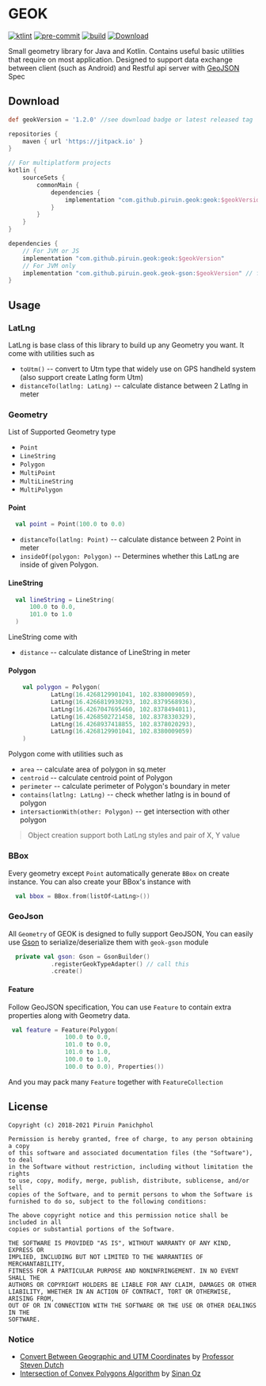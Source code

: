 # GEOK
[![ktlint](https://img.shields.io/badge/code%20style-%E2%9D%A4-FF4081.svg)](https://ktlint.github.io/)
[![pre-commit](https://img.shields.io/badge/pre--commit-enabled-brightgreen?logo=pre-commit&logoColor=white)](https://github.com/pre-commit/pre-commit)
[![build](https://github.com/piruin/geok/actions/workflows/build.yml/badge.svg)](https://github.com/piruin/geok/actions/workflows/build.yml)
[![Download](https://jitpack.io/v/piruin/geok.svg)](https://jitpack.io/#piruin/geok)

Small geometry library for Java and Kotlin. Contains useful basic utilities that require on most application.
Designed to support data exchange between client (such as Android) and Restful api server with [GeoJSON](http://geojson.org/) Spec

## Download
```groovy
def geokVersion = '1.2.0' //see download badge or latest released tag

repositories {
    maven { url 'https://jitpack.io' }
}

// For multiplatform projects
kotlin {
    sourceSets {
        commonMain {
            dependencies {
                implementation "com.github.piruin.geok:geok:$geokVersion"
            }
        }
    }
}

dependencies {
    // For JVM or JS
    implementation "com.github.piruin.geok:geok:$geokVersion"
    // For JVM only
    implementation "com.github.piruin.geok.geok-gson:$geokVersion" // for work with `gson` library
}
```

## Usage

### LatLng

LatLng is base class of this library to build up any Geometry you want. It come with utilities such as
- `toUtm()` -- convert to Utm type that widely use on GPS handheld system (also support create Latlng form Utm)
- `distanceTo(latlng: LatLng)` -- calculate distance between 2 Latlng in meter

### Geometry

List of Supported Geometry type
- `Point`
- `LineString`
- `Polygon`
- `MultiPoint`
- `MultiLineString`
- `MultiPolygon`

#### Point

```kotlin
  val point = Point(100.0 to 0.0)
```
- `distanceTo(latlng: Point)` -- calculate distance between 2 Point in meter
- `insideOf(polygon: Polygon)` -- Determines whether this LatLng are inside of given Polygon.

#### LineString

```kotlin
  val lineString = LineString(
      100.0 to 0.0,
      101.0 to 1.0
  )
```
LineString come with
- `distance` -- calculate distance of LineString in meter

#### Polygon

```kotlin
    val polygon = Polygon(
            LatLng(16.4268129901041, 102.8380009059),
            LatLng(16.4266819930293, 102.8379568936),
            LatLng(16.4267047695460, 102.8378494011),
            LatLng(16.4268502721458, 102.8378330329),
            LatLng(16.4268937418855, 102.8378020293),
            LatLng(16.4268129901041, 102.8380009059)
    )
```

Polygon come with utilities such as
- `area` -- calculate area of polygon in sq.meter
- `centroid` -- calculate centroid point of Polygon
- `perimeter` -- calculate perimeter of Polygon's boundary in meter
- `contains(latlng: LatLng)` -- check whether latlng is in bound of polygon
- `intersactionWith(other: Polygon)` -- get intersection with other polygon

> Object creation support both LatLng styles and pair of X, Y value

### BBox

Every geometry except `Point` automatically generate `BBox` on create instance.
You can also create your BBox's instance with

```kotlin
  val bbox = BBox.from(listOf<LatLng>())
```

### GeoJson

All `Geometry` of GEOK is designed to fully support GeoJSON,
You can easily use [Gson](https://github.com/google/gson) to serialize/deserialize them with `geok-gson` module

```kotlin
  private val gson: Gson = GsonBuilder()
            .registerGeokTypeAdapter() // call this
            .create()
```

#### Feature

Follow GeoJSON specification, You can use `Feature` to contain extra properties along with Geometry data.

```kotlin
 val feature = Feature(Polygon(
                100.0 to 0.0,
                101.0 to 0.0,
                101.0 to 1.0,
                100.0 to 1.0,
                100.0 to 0.0), Properties())
```

And you may pack many `Feature` together with `FeatureCollection`

## License

    Copyright (c) 2018-2021 Piruin Panichphol

    Permission is hereby granted, free of charge, to any person obtaining a copy
    of this software and associated documentation files (the "Software"), to deal
    in the Software without restriction, including without limitation the rights
    to use, copy, modify, merge, publish, distribute, sublicense, and/or sell
    copies of the Software, and to permit persons to whom the Software is
    furnished to do so, subject to the following conditions:

    The above copyright notice and this permission notice shall be included in all
    copies or substantial portions of the Software.

    THE SOFTWARE IS PROVIDED "AS IS", WITHOUT WARRANTY OF ANY KIND, EXPRESS OR
    IMPLIED, INCLUDING BUT NOT LIMITED TO THE WARRANTIES OF MERCHANTABILITY,
    FITNESS FOR A PARTICULAR PURPOSE AND NONINFRINGEMENT. IN NO EVENT SHALL THE
    AUTHORS OR COPYRIGHT HOLDERS BE LIABLE FOR ANY CLAIM, DAMAGES OR OTHER
    LIABILITY, WHETHER IN AN ACTION OF CONTRACT, TORT OR OTHERWISE, ARISING FROM,
    OUT OF OR IN CONNECTION WITH THE SOFTWARE OR THE USE OR OTHER DEALINGS IN THE
    SOFTWARE.

### Notice

- [Convert Between Geographic and UTM Coordinates](http://www.uwgb.edu/dutchs/UsefulData/ConvertUTMNoOZ.HTM)
  by [Professor Steven Dutch](http://www.uwgb.edu/dutchs/index.htm)
- [Intersection of Convex Polygons Algorithm](https://www.swtestacademy.com/intersection-convex-polygons-algorithm/)
  by [Sinan Oz](https://www.swtestacademy.com/author/sinanoz/)
